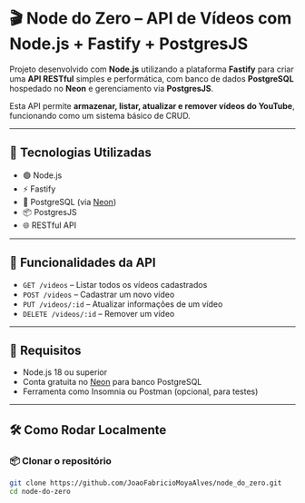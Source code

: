 # 🎬 Node do Zero – API de Vídeos com Node.js + Fastify + PostgresJS

Projeto desenvolvido com **Node.js** utilizando a plataforma **Fastify** para criar uma **API RESTful** simples e performática, com banco de dados **PostgreSQL** hospedado no **Neon** e gerenciamento via **PostgresJS**.

Esta API permite **armazenar, listar, atualizar e remover vídeos do YouTube**, funcionando como um sistema básico de CRUD.

---

## 🚀 Tecnologias Utilizadas

- 🟢 Node.js
- ⚡ Fastify
- 🐘 PostgreSQL (via [Neon](https://neon.tech/))
- 📦 PostgresJS
- 🌐 RESTful API

---

## 📁 Funcionalidades da API

- `GET /videos` – Listar todos os vídeos cadastrados
- `POST /videos` – Cadastrar um novo vídeo
- `PUT /videos/:id` – Atualizar informações de um vídeo
- `DELETE /videos/:id` – Remover um vídeo

---

## 🧪 Requisitos

- Node.js 18 ou superior
- Conta gratuita no [Neon](https://neon.tech/) para banco PostgreSQL
- Ferramenta como Insomnia ou Postman (opcional, para testes)

---

## 🛠️ Como Rodar Localmente

### 📦 Clonar o repositório

```bash
git clone https://github.com/JoaoFabricioMoyaAlves/node_do_zero.git
cd node-do-zero
